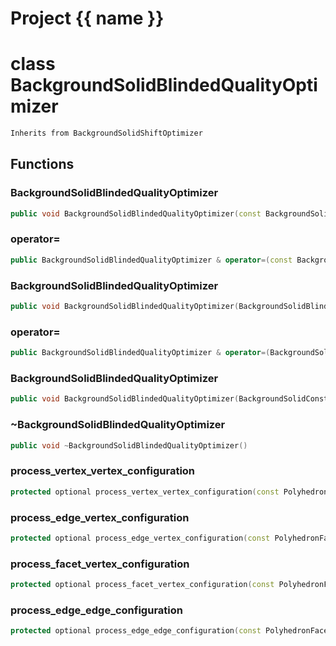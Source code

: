 <script setup>
import {useRoute} from 'vitepress'
const {path} = useRoute()
const tokens = path.split('/')
const words = tokens[2].split('-');
for (let i = 0; i < words.length; i++) {
    words[i] = words[i].charAt(0).toUpperCase() + words[i].slice(1);
    words[i] = words[i].replace('geode', 'Geode')
}
const name = words.join('-');
</script>
# Project {{ name }}

# class BackgroundSolidBlindedQualityOptimizer


```cpp
Inherits from BackgroundSolidShiftOptimizer
```



## Functions

### BackgroundSolidBlindedQualityOptimizer

```cpp
public void BackgroundSolidBlindedQualityOptimizer(const BackgroundSolidBlindedQualityOptimizer & )
```


### operator=

```cpp
public BackgroundSolidBlindedQualityOptimizer & operator=(const BackgroundSolidBlindedQualityOptimizer & )
```


### BackgroundSolidBlindedQualityOptimizer

```cpp
public void BackgroundSolidBlindedQualityOptimizer(BackgroundSolidBlindedQualityOptimizer && )
```


### operator=

```cpp
public BackgroundSolidBlindedQualityOptimizer & operator=(BackgroundSolidBlindedQualityOptimizer && )
```


### BackgroundSolidBlindedQualityOptimizer

```cpp
public void BackgroundSolidBlindedQualityOptimizer(BackgroundSolidConstraintModifier & constraint_modifier, const BackgroundSolidInternalDistanceImprovementSimulator & improvement_simulator)
```


### ~BackgroundSolidBlindedQualityOptimizer

```cpp
public void ~BackgroundSolidBlindedQualityOptimizer()
```


### process_vertex_vertex_configuration

```cpp
protected optional process_vertex_vertex_configuration(const PolyhedronFacetEdge & edge, index_t level)
```


### process_edge_vertex_configuration

```cpp
protected optional process_edge_vertex_configuration(const PolyhedronFacetEdge & edge, index_t apex, index_t level)
```


### process_facet_vertex_configuration

```cpp
protected optional process_facet_vertex_configuration(const PolyhedronFacet & facet, index_t level)
```


### process_edge_edge_configuration

```cpp
protected optional process_edge_edge_configuration(const PolyhedronFacetEdge & edge0, const PolyhedronFacetEdge & edge1, index_t level)
```




